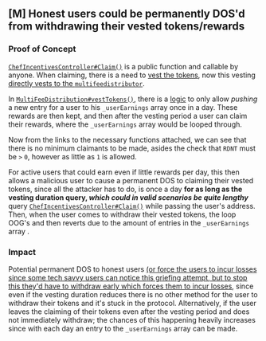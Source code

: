 ## [M] Honest users could be permanently DOS'd from withdrawing their vested tokens/rewards

### Proof of Concept

[`ChefIncentivesController#Claim()`](repos/2024-07-loopfi/src/reward/ChefIncentivesController.sol#L518) is a public function and callable by anyone. When claiming, there is a need to [vest the tokens](repos/2024-07-loopfi/src/reward/ChefIncentivesController.sol#L546), now this vesting [directly vests to the `multifeedistributor`](repos/2024-07-loopfi/src/reward/ChefIncentivesController.sol#L560).

In [`MultiFeeDistribution#vestTokens()`](repos/2024-07-loopfi/src/reward/MultiFeeDistribution.sol#L496-L529), there is a [logic](repos/2024-07-loopfi/src/reward/MultiFeeDistribution.sol#L505-L525) to only allow *pushing* a new entry for a user to his `_userEarnings` array once in a day. These rewards are then kept, and then after the vesting period a user can claim their rewards, where the `_userEarnings` array would be looped through.

Now from the links to the necessary functions attached, we can see that there is no minimum claimants to be made, asides the check that `RDNT` must be `>` `0`, however as little as `1` is allowed.

For active users that could earn even if little rewards per day, this then allows a malicious user to cause a permanent DOS to claiming their vested tokens, since all the attacker has to do, is once a day **for as long as the vesting duration query, *which could in valid scenarios be quite lengthy*** query [`ChefIncentivesController#Claim()`](repos/2024-07-loopfi/src/reward/ChefIncentivesController.sol#L518) while passing the user's address. Then, when the user comes to withdraw their vested tokens, the loop OOG's and then reverts due to the amount of entries in the `_userEarnings` array .

### Impact

Potential permanent DOS to honest users [(or force the users to incur losses since some tech savvy users can notice this griefing attempt, but to stop this they'd have to withdraw early which forces them to incur losses](repos/2024-07-loopfi/src/reward/MultiFeeDistribution.sol#L505-L525), since even if the vesting duration reduces there is no other method for the user to withdraw their tokens and it's stuck in the protocol. Alternatively, if the user leaves the claiming of their tokens even after the vesting period and does not immediately withdraw; the chances of this happening heavily increases since with each day an entry to the `_userEarnings` array can be made.



